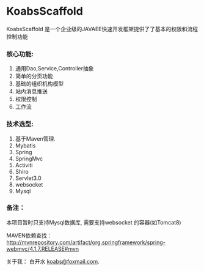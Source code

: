 # KoabsScaffold
KoabsScaffold 是一个企业级的JAVAEE快速开发框架提供了了基本的权限和流程控制功能

### 核心功能:

1. 通用Dao,Service,Controller抽象
2. 简单的分页功能
3. 基础的组织机构模型
4. 站内消息推送
5. 权限控制
6. 工作流

### 技术选型:

1. 基于Maven管理.
2. Mybatis
3. Spring
4. SpringMvc
5. Activiti
6. Shiro
7. Servlet3.0
8. websocket
9. Mysql


### 备注：
本项目暂时只支持Mysql数据库, 需要支持websocket 的容器(如Tomcat8)

MAVEN依赖查找： http://mvnrepository.com/artifact/org.springframework/spring-webmvc/4.1.7.RELEASE#mvn

关于我：
白开水 koabs@foxmail.com.
